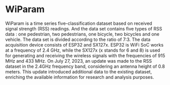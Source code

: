 # WiParam
WiParam is a time series five-classification dataset based on received signal strength (RSS) readings. And the data set contains five types of RSS data : one pedestrian, two pedestrians, one bicycle, two bicycles and one vehicle. The data set is divided according to the ratio of 7:3.
The data acquisition device consists of ESP32 and SX127x. ESP32 is WiFi SoC works at a frequency of 2.4 GHz, while the SX127x (x stands for 6 and 8) is used for generating and receiving the wireless signals with the frequencies of 915 MHz and 433 MHz.
On July 27, 2023, an update was made to the RSS dataset in the 2.4GHz frequency band, considering an antenna height of 0.8 meters. This update introduced additional data to the existing dataset, enriching the available information for research and analysis purposes.

